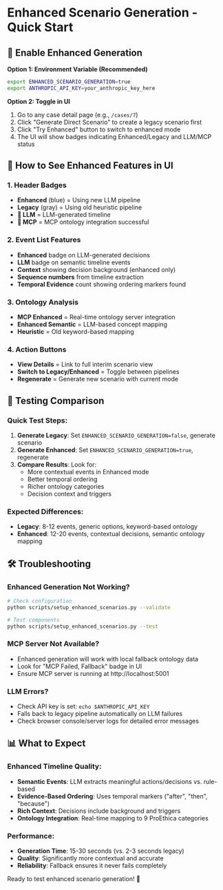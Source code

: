 # Enhanced Scenario Generation - Quick Start

## 🚀 Enable Enhanced Generation

**Option 1: Environment Variable (Recommended)**
```bash
export ENHANCED_SCENARIO_GENERATION=true
export ANTHROPIC_API_KEY=your_anthropic_key_here
```

**Option 2: Toggle in UI**
1. Go to any case detail page (e.g., `/cases/7`)
2. Click "Generate Direct Scenario" to create a legacy scenario first
3. Click "Try Enhanced" button to switch to enhanced mode
4. The UI will show badges indicating Enhanced/Legacy and LLM/MCP status

## 🎯 How to See Enhanced Features in UI

### 1. **Header Badges**
- **Enhanced** (blue) = Using new LLM pipeline
- **Legacy** (gray) = Using old heuristic pipeline
- **🧠 LLM** = LLM-generated timeline
- **🔗 MCP** = MCP ontology integration successful

### 2. **Event List Features**
- **Enhanced** badge on LLM-generated decisions
- **LLM** badge on semantic timeline events
- **Context** showing decision background (enhanced only)
- **Sequence numbers** from timeline extraction
- **Temporal Evidence** count showing ordering markers found

### 3. **Ontology Analysis**
- **MCP Enhanced** = Real-time ontology server integration
- **Enhanced Semantic** = LLM-based concept mapping
- **Heuristic** = Old keyword-based mapping

### 4. **Action Buttons**
- **View Details** = Link to full interim scenario view
- **Switch to Legacy/Enhanced** = Toggle between pipelines
- **Regenerate** = Generate new scenario with current mode

## 🧪 Testing Comparison

### Quick Test Steps:
1. **Generate Legacy**: Set `ENHANCED_SCENARIO_GENERATION=false`, generate scenario
2. **Generate Enhanced**: Set `ENHANCED_SCENARIO_GENERATION=true`, regenerate
3. **Compare Results**: Look for:
   - More contextual events in Enhanced mode
   - Better temporal ordering
   - Richer ontology categories
   - Decision context and triggers

### Expected Differences:
- **Legacy**: 8-12 events, generic options, keyword-based ontology
- **Enhanced**: 12-20 events, contextual decisions, semantic ontology mapping

## 🛠️ Troubleshooting

### Enhanced Generation Not Working?
```bash
# Check configuration
python scripts/setup_enhanced_scenarios.py --validate

# Test components
python scripts/setup_enhanced_scenarios.py --test
```

### MCP Server Not Available?
- Enhanced generation will work with local fallback ontology data
- Look for "MCP Failed, Fallback" badge in UI
- Ensure MCP server is running at http://localhost:5001

### LLM Errors?
- Check API key is set: `echo $ANTHROPIC_API_KEY`
- Falls back to legacy pipeline automatically on LLM failures
- Check browser console/server logs for detailed error messages

## 📊 What to Expect

### Enhanced Timeline Quality:
- **Semantic Events**: LLM extracts meaningful actions/decisions vs. rule-based
- **Evidence-Based Ordering**: Uses temporal markers ("after", "then", "because")
- **Rich Context**: Decisions include background and triggers
- **Ontology Integration**: Real-time mapping to 9 ProEthica categories

### Performance:
- **Generation Time**: 15-30 seconds (vs. 2-3 seconds legacy)
- **Quality**: Significantly more contextual and accurate
- **Reliability**: Fallback ensures it never fails completely

Ready to test enhanced scenario generation! 🎉